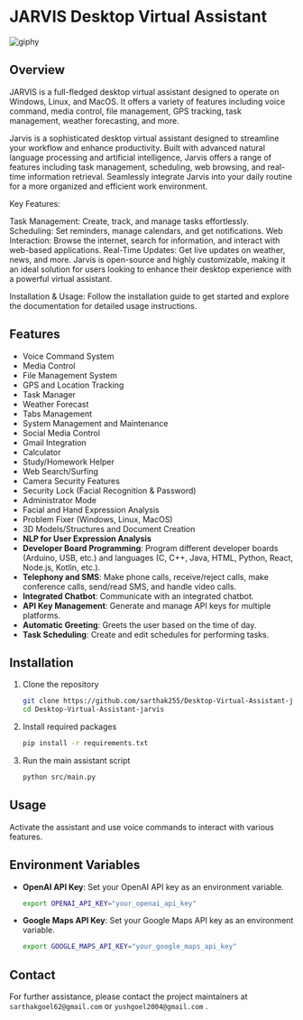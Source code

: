 # JARVIS Desktop Virtual Assistant

![giphy](https://github.com/sarthak255/Desktop-Virtual-Assistant-jarvis/assets/59481936/58f39051-f603-4e1c-88d0-81741ff30f8a)


## Overview
JARVIS is a full-fledged desktop virtual assistant designed to operate on Windows, Linux, and MacOS. It offers a variety of features including voice command, media control, file management, GPS tracking, task management, weather forecasting, and more.

Jarvis is a sophisticated desktop virtual assistant designed to streamline your workflow and enhance productivity. Built with advanced natural language processing and artificial intelligence, Jarvis offers a range of features including task management, scheduling, web browsing, and real-time information retrieval. Seamlessly integrate Jarvis into your daily routine for a more organized and efficient work environment.

Key Features:

Task Management: Create, track, and manage tasks effortlessly.
Scheduling: Set reminders, manage calendars, and get notifications.
Web Interaction: Browse the internet, search for information, and interact with web-based applications.
Real-Time Updates: Get live updates on weather, news, and more.
Jarvis is open-source and highly customizable, making it an ideal solution for users looking to enhance their desktop experience with a powerful virtual assistant.

Installation & Usage:
Follow the installation guide to get started and explore the documentation for detailed usage instructions.

## Features
- Voice Command System
- Media Control
- File Management System
- GPS and Location Tracking
- Task Manager
- Weather Forecast
- Tabs Management
- System Management and Maintenance
- Social Media Control
- Gmail Integration
- Calculator
- Study/Homework Helper
- Web Search/Surfing
- Camera Security Features
- Security Lock (Facial Recognition & Password)
- Administrator Mode
- Facial and Hand Expression Analysis
- Problem Fixer (Windows, Linux, MacOS)
- 3D Models/Structures and Document Creation
- **NLP for User Expression Analysis**
- **Developer Board Programming**: Program different developer boards (Arduino, USB, etc.) and languages (C, C++, Java, HTML, Python, React, Node.js, Kotlin, etc.).
- **Telephony and SMS**: Make phone calls, receive/reject calls, make conference calls, send/read SMS, and handle video calls.
- **Integrated Chatbot**: Communicate with an integrated chatbot.
- **API Key Management**: Generate and manage API keys for multiple platforms.
- **Automatic Greeting**: Greets the user based on the time of day.
- **Task Scheduling**: Create and edit schedules for performing tasks.

## Installation
1. Clone the repository
    ```bash
    git clone https://github.com/sarthak255/Desktop-Virtual-Assistant-jarvis.git
    cd Desktop-Virtual-Assistant-jarvis
    ```

2. Install required packages
    ```bash
    pip install -r requirements.txt
    ```

3. Run the main assistant script
    ```bash
    python src/main.py
    ```

## Usage
Activate the assistant and use voice commands to interact with various features.

## Environment Variables
- **OpenAI API Key**: Set your OpenAI API key as an environment variable.
    ```bash
    export OPENAI_API_KEY="your_openai_api_key"
    ```
- **Google Maps API Key**: Set your Google Maps API key as an environment variable.
    ```bash
    export GOOGLE_MAPS_API_KEY="your_google_maps_api_key"
    ```

## Contact
For further assistance, please contact the project maintainers at `sarthakgoel62@gmail.com` or `yushgoel2004@gmail.com` .
